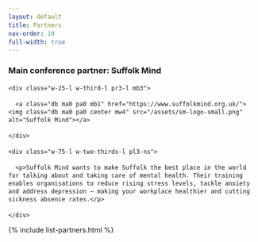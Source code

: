 ```yaml
---
layout: default
title: Partners
nav-order: 10
full-width: true
---
```


<article class="pa3 bg-light-gray shadow-4 ba b--moon-gray mv4">

  <h3 class="lh-title f4 mt0 mb2">Main conference partner: Suffolk Mind</h3>

  <div class="flex-l items-center-l">

    <div class="w-25-l w-third-l pr3-l mb3">

      <a class="db ma0 pa0 mb1" href="https://www.suffolkmind.org.uk/"><img class="db ma0 pa0 center mw4" src="/assets/sm-logo-small.png" alt="Suffolk Mind"></a>

    </div>

    <div class="w-75-l w-two-thirds-l pl3-ns">

      <p>Suffolk Mind wants to make Suffolk the best place in the world for talking about and taking care of mental health. Their training enables organisations to reduce rising stress levels, tackle anxiety and address depression – making your workplace healthier and cutting sickness absence rates.</p>

    </div>

  </div>

</article>


{% include list-partners.html %}
